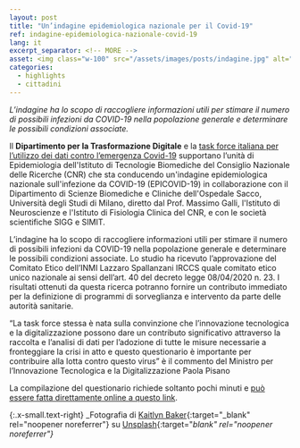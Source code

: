 ```yaml
---
layout: post
title: "Un’indagine epidemiologica nazionale per il Covid-19"
ref: indagine-epidemiologica-nazionale-covid-19
lang: it
excerpt_separator: <!-- MORE -->
asset: <img class="w-100" src="/assets/images/posts/indagine.jpg" alt="Indagine epidemiologica"/>
categories:
  - highlights
  - cittadini
---
```


_L’indagine ha lo scopo di raccogliere informazioni utili per stimare il numero di possibili infezioni da COVID-19 nella popolazione generale e determinare le possibili condizioni associate._

<!-- MORE -->

Il **Dipartimento per la Trasformazione Digitale** e la [task force italiana per l’utilizzo dei dati contro l’emergenza Covid-19](https://innovazione.gov.it/nasce-la-task-force-italiana-per-l-utilizzo-dei-dati-contro-l-emergenza-covid-19/) supportano l’unità di Epidemiologia dell'Istituto di Tecnologie Biomediche del Consiglio Nazionale delle Ricerche (CNR) che sta conducendo un'indagine epidemiologica nazionale sull'infezione da COVID-19 (EPICOVID-19) in collaborazione con il Dipartimento di Scienze Biomediche e Cliniche dell'Ospedale Sacco, Università degli Studi di Milano, diretto dal Prof. Massimo Galli, l'Istituto di Neuroscienze e l'Istituto di Fisiologia Clinica del CNR, e con le società scientifiche SIGG e SIMIT. 
 
L’indagine ha lo scopo di raccogliere informazioni utili per stimare il numero di possibili infezioni da COVID-19 nella popolazione generale e determinare le possibili condizioni associate. Lo studio ha ricevuto l’approvazione del Comitato Etico dell’INMI Lazzaro Spallanzani IRCCS quale comitato etico unico nazionale ai sensi dell’art. 40 del decreto legge 08/04/2020 n. 23. I risultati ottenuti da questa ricerca potranno fornire un contributo immediato per la definizione di programmi di sorveglianza e intervento da parte delle autorità sanitarie. 
 
“La task force stessa è nata sulla convinzione che l’innovazione tecnologica e la digitalizzazione possono dare un contributo significativo attraverso la raccolta e l’analisi di dati per l’adozione di tutte le misure necessarie a fronteggiare la crisi in atto e questo questionario è importante per contribuire alla lotta contro questo virus” è il commento del Ministro per l’Innovazione Tecnologica e la Digitalizzazione Paola Pisano
 
La compilazione del questionario richiede soltanto pochi minuti e [può essere fatta direttamente online a questo link](https://ec.europa.eu/eusurvey/runner/EPICOVID19_CNR?language=it).


{:.x-small.text-right}
_Fotografia di [Kaitlyn Baker](https://unsplash.com/@kaitlynbaker?utm_source=unsplash&utm_medium=referral&utm_content=creditCopyText){:target="_blank" rel="noopener noreferrer"} su [Unsplash](https://unsplash.com/photos/vZJdYl5JVXY){:target="_blank" rel="noopener noreferrer"}_
